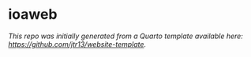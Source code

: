 # ioaweb

*This repo was initially generated from a Quarto template available here: https://github.com/jtr13/website-template.*

